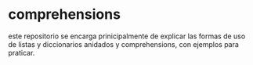 # comprehensions
este repositorio se encarga prinicipalmente de explicar las formas de uso de listas y diccionarios anidados y comprehensions, con ejemplos para praticar.
